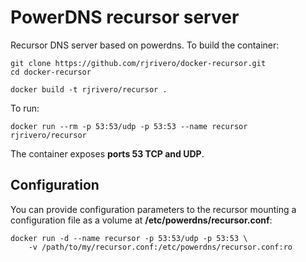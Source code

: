 PowerDNS recursor server
========================

Recursor DNS server based on powerdns. To build the container:

```
git clone https://github.com/rjrivero/docker-recursor.git
cd docker-recursor

docker build -t rjrivero/recursor .
```

To run:

```
docker run --rm -p 53:53/udp -p 53:53 --name recursor rjrivero/recursor
```

The container exposes **ports 53 TCP and UDP**.

Configuration
-------------

You can provide configuration parameters to the recursor mounting a configuration file as a volume at **/etc/powerdns/recursor.conf**:

```
docker run -d --name recursor -p 53:53/udp -p 53:53 \
    -v /path/to/my/recursor.conf:/etc/powerdns/recursor.conf:ro
```
